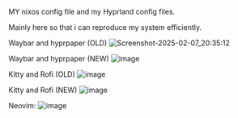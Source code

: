 MY nixos config file and my  Hyprland config files.

Mainly here so that i can reproduce my system efficiently.

Waybar and hyprpaper (OLD)
![Screenshot-2025-02-07_20:35:12](https://github.com/user-attachments/assets/a5c3c881-6273-48ca-9482-2dacde503d68)

Waybar and hyprpaper (NEW)
![image](https://github.com/user-attachments/assets/484122c9-e570-4457-8811-41ff3ed38a54)


Kitty and Rofi (OLD)
![image](https://github.com/user-attachments/assets/eab69729-2fa6-4d5d-a97a-ecf48a696ccf)

Kitty and Rofi (NEW)
![image](https://github.com/user-attachments/assets/0562cc72-2c60-4e97-8b2b-5d5355754a31)



Neovim:
![image](https://github.com/user-attachments/assets/11f4c4e5-9c66-4c08-9eae-eab3543344cc)


